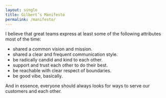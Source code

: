 ```yaml
---
layout: single
title: Gilbert’s Manifesto
permalink: /manifesto/
---
```


I believe that great teams express at least some of the following attributes most of the time:

- shared a common vision and mission.
- shared a clear and frequent communication style.
- be radically candid and kind to each other.
- support and trust each other to do their best.
- be reachable with clear respect of boundaries.
- be good vibe, basically.

And in essence, everyone should always looks for ways to serve our customers and each other.

